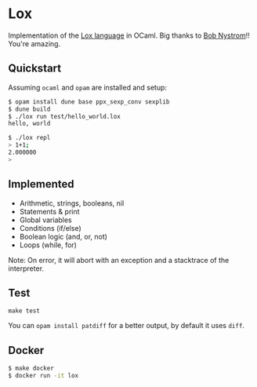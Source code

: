 # Lox

Implementation of the [Lox language](http://www.craftinginterpreters.com/) in OCaml.
Big thanks to [Bob Nystrom](https://github.com/munificent)!! You're amazing.

## Quickstart

Assuming `ocaml` and `opam` are installed and setup:

```sh
$ opam install dune base ppx_sexp_conv sexplib
$ dune build
$ ./lox run test/hello_world.lox
hello, world

$ ./lox repl
> 1+1;
2.000000
>

```

## Implemented

- Arithmetic, strings, booleans, nil
- Statements & print
- Global variables
- Conditions (if/else)
- Boolean logic (and, or, not)
- Loops (while, for)

Note: On error, it will abort with an exception and a stacktrace of the interpreter.

## Test

`make test`

You can `opam install patdiff` for a better output, by default it uses `diff`.


## Docker

```sh
$ make docker
$ docker run -it lox
```
